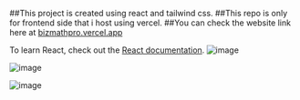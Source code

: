 ##This project is created using react and tailwind css.
##This repo is only for frontend side that i host using vercel.
##You can check the website link here at [bizmathpro.vercel.app](https://bizmathpro.vercel.app/quiz)

To learn React, check out the [React documentation](https://reactjs.org/).
![image](https://github.com/muizzthaqif10/Quiz-App/assets/124364504/b3211330-7ca6-4783-a12d-516a7194deb5)

![image](https://github.com/muizzthaqif10/Quiz-App/assets/124364504/1ab8ef12-bddd-45e8-b8ca-5ee2a8e0d1fa)

![image](https://github.com/muizzthaqif10/Quiz-App/assets/124364504/439ede3b-da5a-4dff-a9fc-b33ceafa0209)


